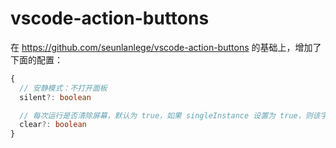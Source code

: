 # vscode-action-buttons

在 https://github.com/seunlanlege/vscode-action-buttons 的基础上，增加了下面的配置：

```ts
{
  // 安静模式：不打开面板
  silent?: boolean

  // 每次运行是否清除屏幕，默认为 true，如果 singleInstance 设置为 true，则该字段无效
  clear?: boolean
}
```
